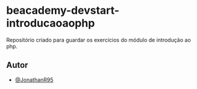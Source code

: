 # beacademy-devstart-introducaoaophp

Repositório criado para guardar os exercícios do módulo de introdução
ao php.
## Autor

- [@JonathanR95](https://github.com/JonathanR95)
